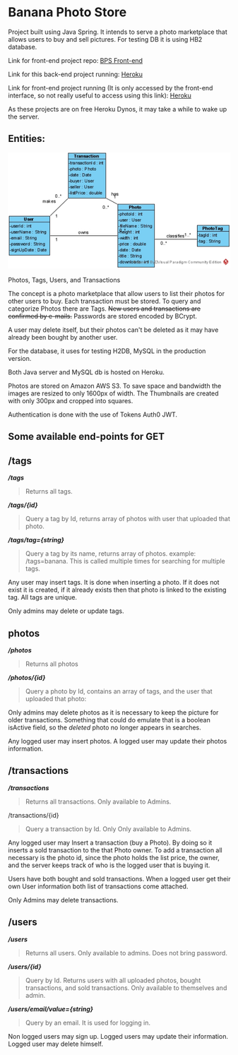 #  Banana Photo Store

Project built using Java Spring. It intends to serve a photo marketplace that allows users to buy and sell pictures.
For testing DB it is using HB2 database. 

Link for front-end project repo:
[BPS Front-end](https://github.com/mksiq/bps-front)

Link for this back-end project running:
[Heroku](https://bps-backend.herokuapp.com/)

Link for front-end project running (It is only accessed by the front-end interface, so not really useful to access using this link):
[Heroku](https://bps-frontend.herokuapp.com/)

As these projects are on free Heroku Dynos, it may take a while to wake up the server.


## Entities:
 
![Class Diagram](ClassDiagram.jpg)

Photos, Tags, Users, and Transactions

The concept is a photo marketplace that allow users to list their photos for other users to buy. Each transaction must be stored. To query and categorize Photos there are Tags. <del>New users and transactions are confirmed by e-mails.</del> Passwords are stored encoded by BCrypt.

A user may delete itself, but their photos can't be deleted as it may have already been bought by another user.

For the database, it uses for testing H2DB, MySQL in the production version.

Both Java server and MySQL db is hosted on Heroku.

Photos are stored on Amazon AWS S3. To save space and bandwidth the images are resized to only 1600px of width. The Thumbnails are created with only 300px and cropped into squares. 

Authentication is done with the use of Tokens Auth0 JWT.


## Some available end-points for GET

## /tags
***/tags*** 
> Returns all tags.


***/tags/{id}***
> Query a tag by Id, returns array of photos with user that uploaded that photo.


***/tags/tag={string}***
> Query a tag by its name, returns array of photos. example: /tags=banana. This is called multiple times for searching for multiple tags.

Any user may insert tags. It is done when inserting a photo. If it does not exist it is created, if it already exists then that photo is linked to the existing tag. All tags are unique.

Only admins may delete or update tags.

## photos
***/photos*** 
> Returns all photos

***/photos/{id}***
> Query a photo by Id, contains an array of tags, and the user that uploaded that photo:

Only admins may delete photos as it is necessary to keep the picture for older transactions. Something that could do emulate that is a boolean isActive field, so the *deleted* photo  no longer appears in searches.

Any logged user may insert photos. A logged user may update their photos information.

## /transactions
***/transactions***
> Returns all transactions. Only available to Admins.

/transactions/{id}
> Query a transaction by Id. Only Only available to Admins. 

Any logged user may Insert a transaction (buy a Photo). By doing so it inserts a sold transaction to the that Photo owner. To add a transaction all necessary is the photo id, since the photo holds the list price, the owner, and the server keeps track of who is the logged user that is buying it.  

Users have both bought and sold transactions. When a logged user get their own User information both list of transactions come attached.

Only Admins may delete transactions.

## /users
***/users***
> Returns all users. Only available to admins. Does not bring password.

***/users/{id}***
> Query by Id. Returns users with all uploaded photos, bought transactions, and sold transactions. Only available to themselves and admin.

***/users/email/value={string}***
> Query by an email. It is used for logging in.

Non logged users may sign up. Logged users may update their information. Logged user may delete himself.

